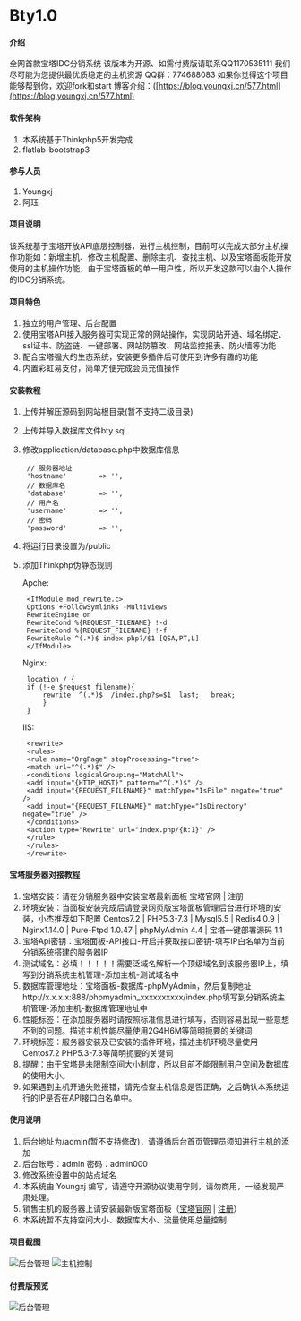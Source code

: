 # Bty1.0

#### 介绍
全网首款宝塔IDC分销系统
该版本为开源、如需付费版请联系QQ1170535111
我们尽可能为您提供最优质稳定的主机资源
QQ群：774688083
如果你觉得这个项目能够帮到你，欢迎fork和start
博客介绍：([https://blog.youngxj.cn/577.html](https://blog.youngxj.cn/577.html)

#### 软件架构
1. 本系统基于Thinkphp5开发完成
2. flatlab-bootstrap3

#### 参与人员
1. Youngxj
2. 阿珏

#### 项目说明

该系统基于宝塔开放API底层控制器，进行主机控制，目前可以完成大部分主机操作功能如：新增主机、修改主机配置、删除主机、查找主机、以及宝塔面板能开放使用的主机操作功能，由于宝塔面板的单一用户性，所以开发这款可以由个人操作的IDC分销系统。

#### 项目特色

1. 独立的用户管理、后台配置
2. 使用宝塔API接入服务器可实现正常的网站操作，实现网站开通、域名绑定、ssl证书、防盗链、一键部署、网站防篡改、网站监控报表、防火墙等功能
3. 配合宝塔强大的生态系统，安装更多插件后可使用到许多有趣的功能
4. 内置彩虹易支付，简单方便完成会员充值操作


#### 安装教程

1. 上传并解压源码到网站根目录(暂不支持二级目录)
2. 上传并导入数据库文件bty.sql
3. 修改application/database.php中数据库信息

		// 服务器地址
		'hostname'        => '',
		// 数据库名
		'database'        => '',
		// 用户名
		'username'        => '',
		// 密码
		'password'        => '',

4. 将运行目录设置为/public
5. 添加Thinkphp伪静态规则

	Apche:

		<IfModule mod_rewrite.c>
		Options +FollowSymlinks -Multiviews
		RewriteEngine on
		RewriteCond %{REQUEST_FILENAME} !-d
		RewriteCond %{REQUEST_FILENAME} !-f
		RewriteRule ^(.*)$ index.php?/$1 [QSA,PT,L]
		</IfModule>

	Nginx:

		location / {
		if (!-e $request_filename){
			rewrite  ^(.*)$  /index.php?s=$1  last;   break;
			}
		}

	IIS:

		<rewrite>
		<rules>
		<rule name="OrgPage" stopProcessing="true">
		<match url="^(.*)$" />
		<conditions logicalGrouping="MatchAll">
		<add input="{HTTP_HOST}" pattern="^(.*)$" />
		<add input="{REQUEST_FILENAME}" matchType="IsFile" negate="true" />
		<add input="{REQUEST_FILENAME}" matchType="IsDirectory" negate="true" />
		</conditions>
		<action type="Rewrite" url="index.php/{R:1}" />
		</rule>
		</rules>
		</rewrite>

#### 宝塔服务器对接教程

1. 宝塔安装：请在分销服务器中安装宝塔最新面板 宝塔官网 | 注册
2. 环境安装：当面板安装完成后请登录网页版宝塔面板管理后台进行环境的安装，小杰推荐如下配置 Centos7.2 | PHP5.3-7.3 | Mysql5.5 | Redis4.0.9 | Nginx1.14.0 | Pure-Ftpd 1.0.47 | phpMyAdmin 4.4 | 宝塔一键部署源码 1.1
3. 宝塔Api密钥：宝塔面板-API接口-开启并获取接口密钥-填写IP白名单为当前分销系统搭建的服务器IP
4. 测试域名：必填！！！！！需要泛域名解析一个顶级域名到该服务器IP上，填写到分销系统主机管理-添加主机-测试域名中
5. 数据库管理地址：宝塔面板-数据库-phpMyAdmin，然后复制地址http://x.x.x.x:888/phpmyadmin_xxxxxxxxxx/index.php填写到分销系统主机管理-添加主机-数据库管理地址中
6. 性能标签：在添加服务器时请按照标准信息进行填写，否则容易出现一些意想不到的问题。描述主机性能尽量使用2G4H6M等简明扼要的关键词
7. 环境标签：服务器安装及已安装的插件环境，描述主机环境尽量使用Centos7.2 PHP5.3-7.3等简明扼要的关键词
8. 提醒：由于宝塔是未限制空间大小制度，所以目前不能限制用户空间及数据库的使用大小。
9. 如果遇到主机开通失败报错，请先检查主机信息是否正确，之后确认本系统运行的IP是否在API接口白名单中。

#### 使用说明

1. 后台地址为/admin(暂不支持修改)，请遵循后台首页管理员须知进行主机的添加
2. 后台账号：admin 密码：admin000
3. 修改系统设置中的站点域名
4. 本系统由 Youngxj 编写，请遵守开源协议使用守则，请勿商用，一经发现严肃处理。
5. 销售主机的服务器上请安装最新版宝塔面板（[宝塔官网](https://www.bt.cn/?invite_code=MV93YXNpa2I=) | [注册](https://www.bt.cn/register.html?referee=3671)）
6. 本系统暂不支持空间大小、数据库大小、流量使用总量控制

#### 项目截图

![后台管理](https://images.gitee.com/uploads/images/2019/0317/160129_cc2523f3_1511092.jpeg)
![主机控制](https://images.gitee.com/uploads/images/2019/0317/160129_b2bf41c7_1511092.jpeg)

#### 付费版预览

![后台管理](https://images.gitee.com/uploads/images/2019/0317/160129_f134dd53_1511092.jpeg)